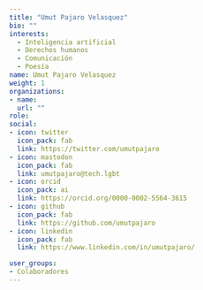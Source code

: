 ```yaml
---
title: "Umut Pajaro Velasquez"
bio: ""
interests:
  - Inteligencia artificial
  - Derechos humanos
  - Comunicación
  - Poesía
name: Umut Pajaro Velasquez
weight: 1
organizations:
- name: 
  url: ""
role:
social:
- icon: twitter
  icon_pack: fab
  link: https://twitter.com/umutpajaro
- icon: mastodon
  icon_pack: fab
  link: umutpajaro@tech.lgbt
- icon: orcid
  icon_pack: ai
  link: https://orcid.org/0000-0002-5564-3615
- icon: github
  icon_pack: fab
  link: https://github.com/umutpajaro
- icon: linkedin
  icon_pack: fab
  link: https://www.linkedin.com/in/umutpajaro/

user_groups:
- Colaboradores
---
```

